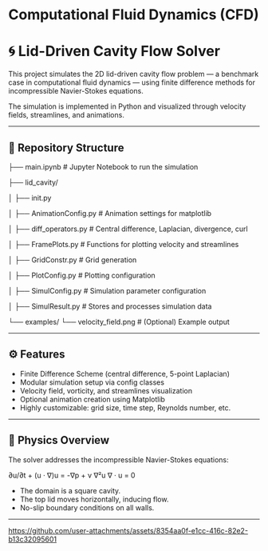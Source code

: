# Computational Fluid Dynamics (CFD)

# 🌀 Lid-Driven Cavity Flow Solver

This project simulates the 2D lid-driven cavity flow problem — a benchmark case in computational fluid dynamics — using finite difference methods for incompressible Navier-Stokes equations.

The simulation is implemented in Python and visualized through velocity fields, streamlines, and animations.

---

## 📁 Repository Structure

├── main.ipynb # Jupyter Notebook to run the simulation

├── lid_cavity/

│ ├── init.py

│ ├── AnimationConfig.py # Animation settings for matplotlib

│ ├── diff_operators.py # Central difference, Laplacian, divergence, curl

│ ├── FramePlots.py # Functions for plotting velocity and streamlines

│ ├── GridConstr.py # Grid generation

│ ├── PlotConfig.py # Plotting configuration

│ ├── SimulConfig.py # Simulation parameter configuration

│ ├── SimulResult.py # Stores and processes simulation data

└── examples/
└── velocity_field.png # (Optional) Example output


---

## ⚙️ Features

- Finite Difference Scheme (central difference, 5-point Laplacian)
- Modular simulation setup via config classes
- Velocity field, vorticity, and streamlines visualization
- Optional animation creation using Matplotlib
- Highly customizable: grid size, time step, Reynolds number, etc.

---

## 🧠 Physics Overview

The solver addresses the incompressible Navier-Stokes equations:

∂u/∂t + (u · ∇)u = -∇p + ν ∇²u
∇ · u = 0

- The domain is a square cavity.
- The top lid moves horizontally, inducing flow.
- No-slip boundary conditions on all walls.

---



https://github.com/user-attachments/assets/8354aa0f-e1cc-416c-82e2-b13c32095601

